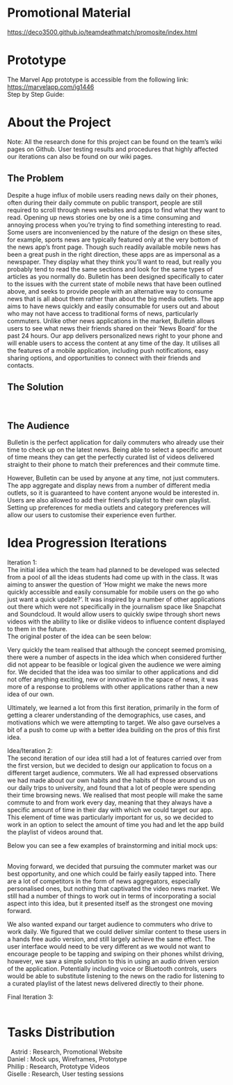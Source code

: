 # Promotional Material 
https://deco3500.github.io/teamdeathmatch/promosite/index.html 
 
# Prototype
The Marvel App prototype is accessible from the following link: <br>
https://marvelapp.com/ig1446 <br>
Step by Step Guide:
 
# About the Project 
Note: All the research done for this project can be found on the team’s wiki pages on Github. User testing results and procedures that highly affected our iterations can also be found on our wiki pages. 
 
## The Problem
Despite a huge influx of mobile users reading news daily on their phones, often during their daily commute on public transport, people are still required to scroll through news websites and apps to find what they want to read. Opening up news stories one by one is a time consuming and annoying process when you’re trying to find something interesting to read. Some users are inconvenienced by the nature of the design on these sites, for example, sports news are typically featured only at the very bottom of the news app’s front page. Though such readily available mobile news has been a great push in the right direction, these apps are as impersonal as a newspaper. They display what they think you’ll want to read, but really you probably tend to read the same sections and look for the same types of articles as you normally do.
Bulletin has been designed specifically to cater to the issues with the current state of mobile news that have been outlined above, and seeks to provide people with an alternative way to consume news that is all about them rather than about the big media outlets. The app aims to have news quickly and easily consumable for users out and about who may not have access to traditional forms of news, particularly commuters. Unlike other news applications in the market, Bulletin allows users to see what news their friends shared on their ‘News Board’ for the past 24 hours. Our app delivers personalized news right to your phone and will enable users to access the content at any time of the day. It utilises all the features of a mobile application, including push notifications, easy sharing options, and opportunities to connect with their friends and contacts.
 
## The Solution
 
## The Audience
Bulletin is the perfect application for daily commuters who already use their time to check up on the latest news. Being able to select a specific amount of time means they can get the perfectly curated list of videos delivered straight to their phone to match their preferences and their commute time. <br>

However, Bulletin can be used by anyone at any time, not just commuters. The app aggregate and display news from a number of different media outlets, so it is guaranteed to have content anyone would be interested in. Users are also allowed to add their friend’s playlist to their own playlist. Setting up preferences for media outlets and category preferences will allow our users to customise their experience even further.
 
# Idea Progression Iterations 
Iteration 1: <br>
The initial idea which the team had planned to be developed was selected from a pool of all the ideas students had come up with in the class. It was aiming to answer the question of ‘How might we make the news more quickly accessible and easily consumable for mobile users on the go who just want a quick update?’. It was inspired by a number of other applications out there which were not specifically in the journalism space like Snapchat and Soundcloud. It would allow users to quickly swipe through short news videos with the ability to like or dislike videos to influence content displayed to them in the future. <br>
The original poster of the idea can be seen below: <br>

Very quickly the team realised that although the concept seemed promising, there were a number of aspects in the idea which when considered further did not appear to be feasible or logical given the audience we were aiming for. We decided that the idea was too similar to other applications and did not offer anything exciting, new or innovative in the space of news, it was more of a response to problems with other applications rather than a new idea of our own. <br>

Ultimately, we learned a lot from this first iteration, primarily in the form of getting a clearer understanding of the demographics, use cases, and motivations which we were attempting to target. We also gave ourselves a bit of a push to come up with a better idea building on the pros of this first idea. <br>

Idea/Iteration 2: <br>
The second iteration of our idea still had a lot of features carried over from the first version, but we decided to design our application to focus on a different target audience, commuters. We all had expressed observations we had made about our own habits and the habits of those around us on our daily trips to university, and found that a lot of people were spending their time browsing news. We realised that most people will make the same commute to and from work every day, meaning that they always have a specific amount of time in their day with which we could target our app. This element of time was particularly important for us, so we decided to work in an option to select the amount of time you had and let the app build the playlist of videos around that. <br>

Below you can see a few examples of brainstorming and initial mock ups: <br>
 

Moving forward, we decided that pursuing the commuter market was our best opportunity, and one which could be fairly easily tapped into. There are a lot of competitors in the form of news aggregators, especially personalised ones, but nothing that captivated the video news market. We still had a number of things to work out in terms of incorporating a social aspect into this idea, but it presented itself as the strongest one moving forward. <br>

We also wanted expand our target audience to commuters who drive to work daily. We figured that we could deliver similar content to these users in a hands free audio version, and still largely achieve the same effect. The user interface would need to be very different as we would not want to encourage people to be tapping and swiping on their phones whilst driving, however, we saw a simple solution to this in using an audio driven version of the application. Potentially including voice or Bluetooth controls, users would be able to substitute listening to the news on the radio for listening to a curated playlist of the latest news delivered directly to their phone. <br>

Final Iteration 3: <br>
 
 
 
# Tasks Distribution
 
Astrid  : Research, Promotional Website <br>
Daniel  : Mock ups, Wireframes, Prototype <br>
Phillip : Research, Prototype Videos <br>
Giselle : Research, User testing sessions <br>
